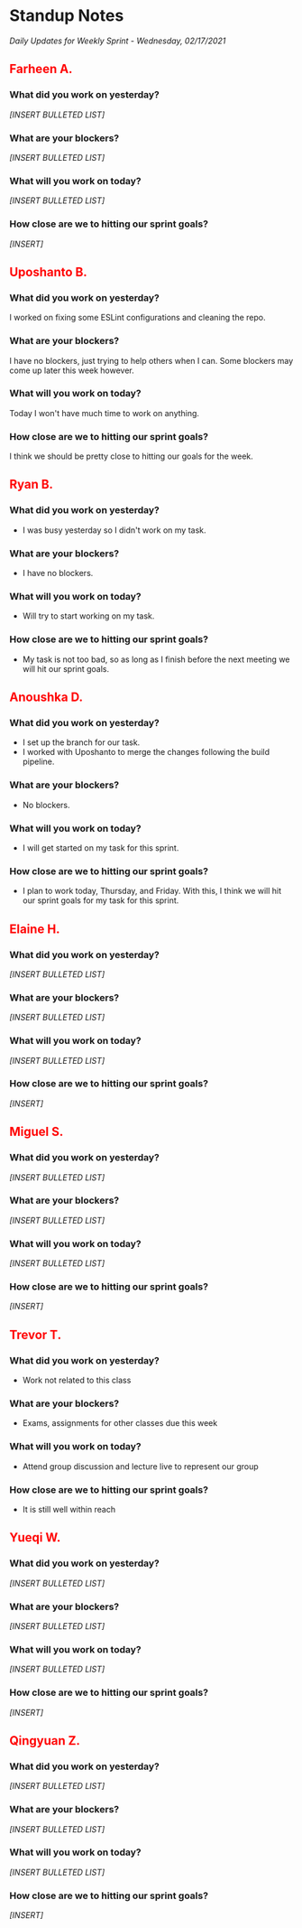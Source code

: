 # Standup Notes
*Daily Updates for Weekly Sprint - Wednesday, 02/17/2021*

## <span style="color: red;">Farheen A.</span> 

### What did you work on yesterday?
*[INSERT BULLETED LIST]*

### What are your blockers?
*[INSERT BULLETED LIST]*

### What will you work on today?
*[INSERT BULLETED LIST]*

### How close are we to hitting our sprint goals?
*[INSERT]*

## <span style="color: red;">Uposhanto B.</span> 

### What did you work on yesterday?
I worked on fixing some ESLint configurations and cleaning the repo. 

### What are your blockers?
I have no blockers, just trying to help others when I can. Some blockers may come up later this week however.

### What will you work on today?
Today I won't have much time to work on anything.

### How close are we to hitting our sprint goals?
I think we should be pretty close to hitting our goals for the week.

## <span style="color: red;">Ryan B.</span>

### What did you work on yesterday?
- I was busy yesterday so I didn't work on my task.

### What are your blockers?
- I have no blockers.

### What will you work on today?
- Will try to start working on my task.
### How close are we to hitting our sprint goals?
- My task is not too bad, so as long as I finish before the next meeting we will hit our sprint goals.

## <span style="color: red;">Anoushka D.</span>

### What did you work on yesterday?
- I set up the branch for our task. 
- I worked with Uposhanto to merge the changes following the build pipeline.

### What are your blockers?
- No blockers.

### What will you work on today?
- I will get started on my task for this sprint.

### How close are we to hitting our sprint goals?
- I plan to work today, Thursday, and Friday. With this, I think we will hit our sprint goals for my task for this sprint.

## <span style="color: red;">Elaine H.</span>

### What did you work on yesterday?
*[INSERT BULLETED LIST]*

### What are your blockers?
*[INSERT BULLETED LIST]*

### What will you work on today?
*[INSERT BULLETED LIST]*

### How close are we to hitting our sprint goals?
*[INSERT]*

## <span style="color: red;">Miguel S.</span>

### What did you work on yesterday?
*[INSERT BULLETED LIST]*

### What are your blockers?
*[INSERT BULLETED LIST]*

### What will you work on today?
*[INSERT BULLETED LIST]*

### How close are we to hitting our sprint goals?
*[INSERT]*

## <span style="color: red;">Trevor T.</span>

### What did you work on yesterday?
- Work not related to this class

### What are your blockers?
- Exams, assignments for other classes due this week

### What will you work on today?
- Attend group discussion and lecture live to represent our group

### How close are we to hitting our sprint goals?
- It is still well within reach

## <span style="color: red;">Yueqi W.</span>

### What did you work on yesterday?
*[INSERT BULLETED LIST]*

### What are your blockers?
*[INSERT BULLETED LIST]*

### What will you work on today?
*[INSERT BULLETED LIST]*

### How close are we to hitting our sprint goals?
*[INSERT]*

## <span style="color: red;">Qingyuan Z.</span>

### What did you work on yesterday?
*[INSERT BULLETED LIST]*

### What are your blockers?
*[INSERT BULLETED LIST]*

### What will you work on today?
*[INSERT BULLETED LIST]*

### How close are we to hitting our sprint goals?
*[INSERT]*
